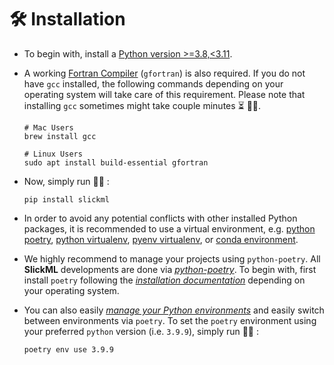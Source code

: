 🛠 Installation
===============

- To begin with, install a [Python version >=3.8,<3.11](https://www.python.org).
- A working [Fortran Compiler](https://gcc.gnu.org/install/) (`gfortran`) is also required.
If you do not have `gcc` installed, the following commands depending on your operating
system will take care of this requirement. Please note that installing `gcc` sometimes might
take couple minutes ⏳ 🤦‍♂️.

  ```console
  # Mac Users
  brew install gcc

  # Linux Users
  sudo apt install build-essential gfortran
  ```
- Now, simply run 🏃‍♀️ :

  ```console
  pip install slickml
  ```
- In order to avoid any potential conflicts with other installed Python packages, it is
recommended to use a virtual environment, e.g. [python poetry](https://python-poetry.org/), [python virtualenv](https://docs.python.org/3/library/venv.html), [pyenv virtualenv](https://github.com/pyenv/pyenv-virtualenv), or [conda environment](https://docs.conda.io/projects/conda/en/latest/user-guide/tasks/manage-environments.html).
- We highly recommend to manage your projects using `python-poetry`. All **SlickML** developments are done via [*python-poetry*](https://python-poetry.org/). To begin with, first install `poetry` following the [*installation documentation*](https://python-poetry.org/docs/#installation) depending on your operating system.
- You can also easily [*manage your Python environments*](https://python-poetry.org/docs/managing-environments#managing-environments) and easily switch between environments via `poetry`. To set the `poetry` environment using your preferred `python` version (i.e. `3.9.9`), simply run 🏃‍♀️ :
  ```console
  poetry env use 3.9.9
  ```
